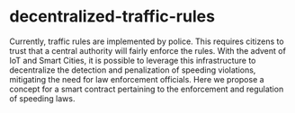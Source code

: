 # decentralized-traffic-rules
Currently, traffic rules are implemented by police.
This requires citizens to trust that a central authority will fairly
enforce the rules. With the advent of IoT and Smart Cities,
it is possible to leverage this infrastructure to decentralize the
detection and penalization of speeding violations, mitigating the
need for law enforcement officials. Here we propose a concept for
a smart contract pertaining to the enforcement and regulation
of speeding laws.

